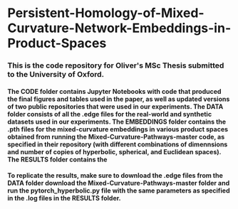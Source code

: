 # Persistent-Homology-of-Mixed-Curvature-Network-Embeddings-in-Product-Spaces

### This is the code repository for Oliver's MSc Thesis submitted to the University of Oxford.

#### The CODE folder contains Jupyter Notebooks with code that produced the final figures and tables used in the paper, as well as updated versions of two public repositories that were used in our experiments. The DATA folder consists of all the .edge files for the real-world and synthetic datasets used in our experiments. The EMBEDDINGS folder contains the .pth files for the mixed-curvature embeddings in various product spaces obtained from running the Mixed-Curvature-Pathways-master code, as specified in their repository (with different combinations of dimennsions and number of copies of hyperbolic, spherical, and Euclidean spaces). The RESULTS folder contains the 

#### To replicate the results, make sure to download the .edge files from the DATA folder download the Mixed-Curvature-Pathways-master folder and run the pytorch_hyperbolic.py file with the same parameters as specified in the .log files in the RESULTS folder. 
